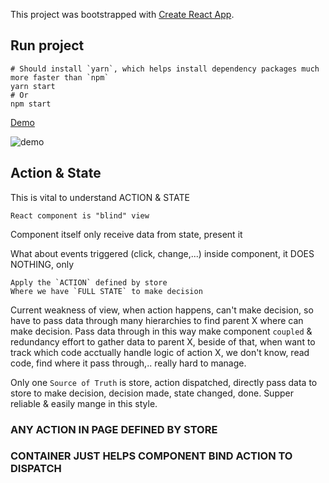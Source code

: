 This project was bootstrapped with [Create React App](https://github.com/facebookincubator/create-react-app).

## Run project

	# Should install `yarn`, which helps install dependency packages much more faster than `npm`
    yarn start
    # Or
    npm start
[Demo](https://hoanganh25991.github.io/understand-action-state/)

![demo](https://hoanganh25991.github.io/understand-action-state/static/img/demo-2017-05-02.png)

## Action & State

This is vital to understand ACTION & STATE

	React component is "blind" view

Component itself only receive data from state, present it

What about events triggered (click, change,...) inside component, it DOES NOTHING, only 

	Apply the `ACTION` defined by store
	Where we have `FULL STATE` to make decision

Current weakness of view, when action happens, can't make decision, so have to pass data through many hierarchies to find parent X where can make decision.
Pass data through in this way make component `coupled` & redundancy effort to gather data to parent X, beside of that, when want to track which code acctually handle logic of action X, we don't know, read code, find where it pass through,.. really hard to manage.

Only one `Source of Truth` is store, action dispatched, directly pass data to store to make decision, decision made, state changed, done. Supper reliable & easily mange in this style.

### ANY ACTION IN PAGE DEFINED BY STORE
### CONTAINER JUST HELPS COMPONENT BIND ACTION TO DISPATCH

